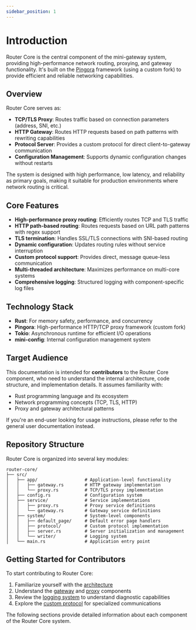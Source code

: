 ```yaml
---
sidebar_position: 1
---
```


# Introduction

Router Core is the central component of the mini-gateway system, providing high-performance network routing, proxying, and gateway functionality. It's built on the [Pingora](https://github.com/cloudflare/pingora) framework (using a custom fork) to provide efficient and reliable networking capabilities.

## Overview

Router Core serves as:

- **TCP/TLS Proxy**: Routes traffic based on connection parameters (address, SNI, etc.)
- **HTTP Gateway**: Routes HTTP requests based on path patterns with rewriting capabilities
- **Protocol Server**: Provides a custom protocol for direct client-to-gateway communication
- **Configuration Management**: Supports dynamic configuration changes without restarts

The system is designed with high performance, low latency, and reliability as primary goals, making it suitable for production environments where network routing is critical.

## Core Features

- **High-performance proxy routing**: Efficiently routes TCP and TLS traffic
- **HTTP path-based routing**: Routes requests based on URL path patterns with regex support
- **TLS termination**: Handles SSL/TLS connections with SNI-based routing
- **Dynamic configuration**: Updates routing rules without service interruption
- **Custom protocol support**: Provides direct, message queue-less communication
- **Multi-threaded architecture**: Maximizes performance on multi-core systems
- **Comprehensive logging**: Structured logging with component-specific log files

## Technology Stack

- **Rust**: For memory safety, performance, and concurrency
- **Pingora**: High-performance HTTP/TCP proxy framework (custom fork)
- **Tokio**: Asynchronous runtime for efficient I/O operations
- **mini-config**: Internal configuration management system

## Target Audience

This documentation is intended for **contributors** to the Router Core component, who need to understand the internal architecture, code structure, and implementation details. It assumes familiarity with:

- Rust programming language and its ecosystem
- Network programming concepts (TCP, TLS, HTTP)
- Proxy and gateway architectural patterns

If you're an end-user looking for usage instructions, please refer to the general user documentation instead.

## Repository Structure

Router Core is organized into several key modules:

```
router-core/
├── src/
│   ├── app/                  # Application-level functionality
│   │   ├── gateway.rs        # HTTP gateway implementation
│   │   └── proxy.rs          # TCP/TLS proxy implementation
│   ├── config.rs             # Configuration system
│   ├── service/              # Service implementations
│   │   ├── proxy.rs          # Proxy service definitions
│   │   └── gateway.rs        # Gateway service definitions
│   ├── system/               # System-level components
│   │   ├── default_page/     # Default error page handlers
│   │   ├── protocol/         # Custom protocol implementation
│   │   ├── server.rs         # Server initialization and management
│   │   └── writer/           # Logging system
│   └── main.rs               # Application entry point
```

## Getting Started for Contributors

To start contributing to Router Core:

1. Familiarize yourself with the [architecture](./01-architecture.md)
2. Understand the [gateway](./03-gateway.md) and [proxy](./04-proxy.md) components
3. Review the [logging system](./05-logging.md) to understand diagnostic capabilities
4. Explore the [custom protocol](./10-custom-protocol.md) for specialized communications

The following sections provide detailed information about each component of the Router Core system.

